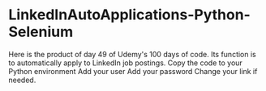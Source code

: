 # LinkedInAutoApplications-Python-Selenium
Here is the product of day 49 of Udemy's 100 days of code. Its function is to automatically apply to LinkedIn job postings.
Copy the code to your Python environment
Add your user
Add your password
Change your link if needed.
